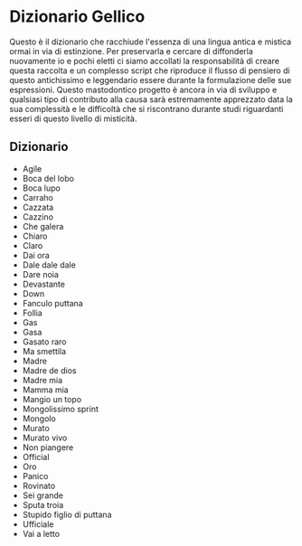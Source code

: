 # Dizionario Gellico 
Questo è il dizionario che racchiude l'essenza di una lingua antica e mistica ormai in via di estinzione.
Per preservarla e cercare di diffonderla nuovamente io e pochi eletti ci siamo accollati la responsabilità di creare questa raccolta e un complesso script che riproduce il flusso di pensiero di questo antichissimo e leggendario essere durante la formulazione delle sue espressioni.
Questo mastodontico progetto è ancora in via di sviluppo e qualsiasi tipo di contributo alla causa sarà estremamente apprezzato data la sua complessità e le difficoltà che si riscontrano durante studi riguardanti esseri di questo livello di misticità.

## Dizionario

- Agile
- Boca del lobo
- Boca lupo
- Carraho
- Cazzata
- Cazzino
- Che galera
- Chiaro
- Claro
- Dai ora
- Dale dale dale
- Dare noia 
- Devastante
- Down
- Fanculo puttana
- Follia 
- Gas
- Gasa
- Gasato raro
- Ma smettila
- Madre
- Madre de dios
- Madre mia
- Mamma mia
- Mangio un topo
- Mongolissimo sprint
- Mongolo 
- Murato
- Murato vivo
- Non piangere
- Official 
- Oro
- Panico 
- Rovinato
- Sei grande
- Sputa troia
- Stupido figlio di puttana 
- Ufficiale
- Vai a letto



